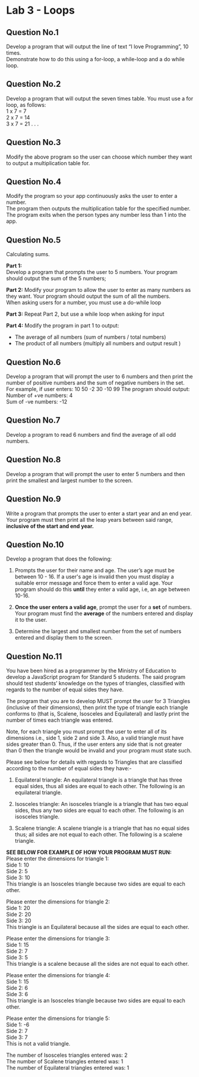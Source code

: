 # Lab 3 - Loops


## Question No.1
Develop a program that will output the line of text “I love Programming”, 10 times.  
Demonstrate how to do this using a for-loop, a while-loop and a do while loop.


## Question No.2
Develop a program that will output the seven times table. You must use a for loop, as follows:  
1 x 7 = 7  
2 x 7 = 14  
3 x 7 = 21 . . .


## Question No.3
Modify the above program so the user can choose which number they want to output a multiplication table for. 


## Question No.4
Modify the program so your app continuously asks the user to enter a number.  
The program then outputs the multiplication table for the specified number. The program exits when the person types any number less than 1 into the app.


## Question No.5
Calculating sums.  

**Part 1:**  
Develop a program that prompts the user to 5 numbers. Your program should output the sum of the 5 numbers;  

**Part 2:**
Modify your program to allow the user to enter as many numbers as they want. Your program should output the sum of all the numbers.  
When asking users for a number, you must use a do-while loop  

**Part 3:**
Repeat Part 2, but use a while loop when asking for input  

**Part 4:**
Modify the program in part 1 to output:
- The average of all numbers (sum of numbers / total numbers)
- The product of all numbers (multiply all numbers and output result )


## Question No.6
Develop a program that will prompt the user to 6 numbers and then print the number of positive numbers and the sum of negative numbers in the set.  
For example, if user enters:  10 50 -2 30 -10 99
The program should output:  
Number of +ve numbers: 4  
Sum of -ve numbers: -12


## Question No.7
Develop a program to read 6 numbers and find the average of all odd numbers.


## Question No.8
Develop a program that will prompt the user to enter 5 numbers and then print the smallest and largest number to the screen.


## Question No.9
Write a program that prompts the user to enter a start year and an end year. Your program must then print all the leap years between said range, **inclusive of the start and end year.**


## Question No.10
Develop a program that does the following:  

1. Prompts the user for their name and age. The user’s age must be between 10 - 16. If a user's age is invalid then you must display a suitable error message and force them to enter a valid age. Your program should do this **until** they enter a valid age, i.e, an age between 10-16.

1. **Once the user enters a valid age**, prompt the user for a **set** of numbers. Your program must find the **average** of the numbers entered and display it to the user.

1. Determine the largest and smallest number from the set of numbers entered and display them  to the screen.


## Question No.11
You have been hired as a programmer by the Ministry of Education  to develop a JavaScript program for Standard 5 students. The said program should test students’ knowledge on the types of triangles, classified with regards to the number of equal sides they have.  

The program that you are to develop MUST prompt the user for 3 Triangles (inclusive of their dimensions), then print the type of triangle each triangle conforms to (that is, Scalene, 
 Isosceles and Equilateral) and lastly print the number of times each triangle was entered.  

Note, for each triangle you must prompt the user to enter all of its dimensions i.e., side 1, side 2 and side 3. Also, a valid triangle must have sides greater than 0. Thus, if the user enters any side that is not greater than 0 then the triangle would be invalid and your program must state such.  

Please see below for details with regards to Triangles that are classified according to the number of equal sides they have:-

1. Equilateral triangle: An equilateral triangle is a triangle that has three equal sides, thus all sides are equal to each other. The following is an equilateral triangle.

1. Isosceles triangle: An isosceles triangle is a triangle that has two equal sides, thus any two sides are equal to each other. The following is an isosceles triangle.

1. Scalene triangle: A scalene triangle is a triangle that has no equal sides thus; all sides are not equal to each other. The following is a scalene triangle.

**SEE BELOW FOR EXAMPLE OF HOW YOUR PROGRAM MUST RUN:**  
Please enter the dimensions for triangle 1:  
Side 1: 10  
Side 2: 5  
Side 3: 10  
This triangle is an Isosceles triangle because two sides are equal to each other.  

Please enter the dimensions for triangle 2:  
Side 1: 20  
Side 2: 20  
Side 3: 20  
This triangle is an Equilateral because all the sides are equal to each other.  
	
Please enter the dimensions for triangle 3:  
Side 1: 15  
Side 2: 7  
Side 3: 5  
This triangle is a scalene because all the sides are not equal to each other.  

Please enter the dimensions for triangle 4:  
Side 1: 15  
Side 2: 6  
Side 3: 6  
This triangle is an Isosceles triangle because two sides are equal to each other.  

Please enter the dimensions for triangle 5:  
Side 1: -6  
Side 2: 7  
Side 3: 7  
This is not a valid triangle.  

The number of Isosceles triangles entered was: 2  
The number of Scalene triangles entered was: 1  
The number of Equilateral triangles entered was: 1  